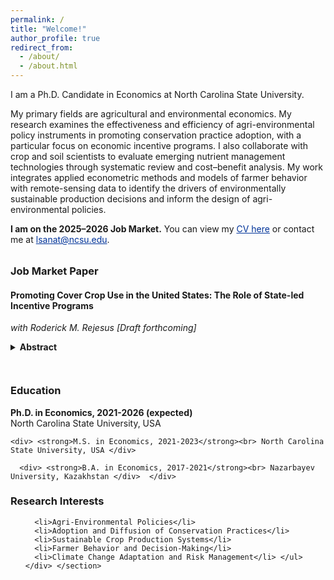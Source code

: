 ```yaml
---
permalink: /
title: "Welcome!"
author_profile: true
redirect_from: 
  - /about/
  - /about.html
---
```

  
I am a Ph.D. Candidate in Economics at North Carolina State University. 

My primary fields are agricultural and environmental economics. My research examines the effectiveness and efficiency of agri-environmental policy instruments in promoting conservation practice adoption, with a particular focus on economic incentive programs. I also collaborate with crop and soil scientists to evaluate emerging nutrient management technologies through systematic review and cost–benefit analysis. My work integrates applied econometric methods and models of farmer behavior with remote-sensing data to identify the drivers of environmentally sustainable production decisions and inform the design of agri-environmental policies.

<p><strong>I am on the 2025–2026 Job Market.</strong> You can view my <a href="https://lyazzatsanat.github.io/files/CV_Lyazzat_Sanat.pdf" style="color:#003399; text-decoration:underline;">CV here</a> or contact me at <a href="mailto:lsanat@ncsu.edu" style="color:#003399; text-decoration:underline;">lsanat@ncsu.edu</a>.</p>

<section style="margin-top: 2rem;">
  <h3 class="section-title">Job Market Paper</h3>
  
  <section class="paper-entry">
  <h4 class="paper-title">Promoting Cover Crop Use in the United States: The Role of State-led Incentive Programs</h4>
  <p class="paper-authors"><i>with Roderick M. Rejesus</i> <em>[Draft forthcoming]</em></p>

  <details>
    <summary style="cursor:pointer; font-weight:bold;">Abstract</summary>
    <p style="margin-top:8px;">
      This study examines the role of state-led conservation programs in promoting cover crop adoption in the United States (US). 
      Utilizing county-level satellite data on cover crop acres from 16 US states between 2005 and 2020, our study employs a 
      staggered difference-in-differences (DiD) framework to estimate the impacts of these programs on cover crop uptake. 
      The findings reveal that state programs significantly increase initial short-term adoption of cover crops. However, 
      there is evidence that the strong initial adoption impact of state programs is generally not sustained over the longer term 
      several years after the introduction of the state program. Bolstering state-level conservation programs offers a practical 
      pathway to accelerate cover crop adoption rates and meet environmental goals in the short term, especially since these 
      programs are flexibly designed and tailored to local needs. Nonetheless, program design adjustments or new policy instruments 
      may be needed to sustain further adoption over the long run.
    </p>
  </details>
</section>
</section>

<!-- Two-column layout for Education & Research Interests --> 
<section style="display: flex; flex-wrap: wrap; gap: 2em; margin-top: 2em;">
<!-- Education Column --> 
<div style="flex: 1; min-width: 350px;"> 
  <h3 class="section-title">Education</h3>
  
  <div> <strong>Ph.D. in Economics, 2021-2026 (expected)</strong><br> North Carolina State University, USA </div> 
   
    <div> <strong>M.S. in Economics, 2021-2023</strong><br> North Carolina State University, USA </div>  
    
      <div> <strong>B.A. in Economics, 2017-2021</strong><br> Nazarbayev University, Kazakhstan </div>  </div> 
  <!-- Research Interests Column --> 
  <div style="flex: 1; min-width: 350px;"> 
    <h3 class="section-title">Research Interests</h3> <ul> 
    
      <li>Agri-Environmental Policies</li> 
      <li>Adoption and Diffusion of Conservation Practices</li> 
      <li>Sustainable Crop Production Systems</li> 
      <li>Farmer Behavior and Decision-Making</li>
      <li>Climate Change Adaptation and Risk Management</li> </ul> </div> </section>
